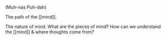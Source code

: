 (Muh-nas Puh-dah)

The path of the [[mind]].

The nature of mind. What are the pieces of mind? How can we understand the [[mind]] & where thoughts come from?